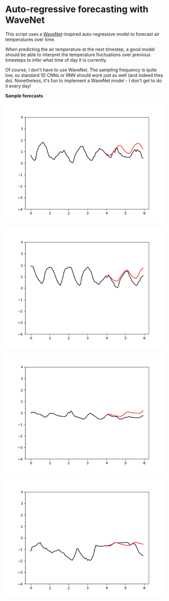 Auto-regressive forecasting with WaveNet
=========

This script uses a [WaveNet](https://arxiv.org/abs/1609.03499)-inspired auto-regressive model
to forecast air temperatures over time.

When predicting the air temperature at the next timestep,
a good model should be able to interpret the temperature fluctuations over previous timesteps
to infer what time of day it is currently.

Of course, I don't have to use WaveNet.
The sampling frequency is quite low, so standard 1D CNNs or RNN should work just as well (and indeed they do).
Nonetheless, it's fun to implement a WaveNet model - I don't get to do it every day!


**Sample forecasts**

![image0](images/image_01.png)

![image1](images/image_02.png)

![image5](images/image_05.png)

![image8](images/image_08.png)
